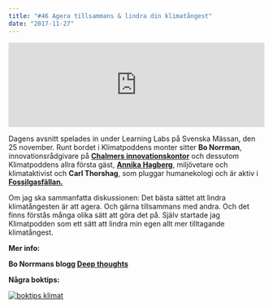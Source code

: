 ```yaml
---
title: "#46 Agera tillsammans & lindra din klimatångest"
date: "2017-11-27"
---
```


<iframe src="https://w.soundcloud.com/player/?url=https%3A//api.soundcloud.com/tracks/361239239&amp;color=ff5500&amp;auto_play=false&amp;hide_related=false&amp;show_comments=true&amp;show_user=true&amp;show_reposts=false" width="100%" height="166" frameborder="no" scrolling="no"></iframe>

Dagens avsnitt spelades in under Learning Labs på Svenska Mässan, den 25 november. Runt bordet i Klimatpoddens monter sitter **Bo Norrman**, innovationsrådgivare på [**Chalmers innovationskontor**](https://innovationskontor.chalmers.se/) och dessutom Klimatpoddens allra första gäst, [**Annika Hagberg**](https://twitter.com/AnnikaHagberg), miljövetare och klimataktivist och **Carl Thorshag**, som pluggar humanekologi och är aktiv i **[Fossilgasfällan.](http://www.fossilgasfallan.se/)**

Om jag ska sammanfatta diskussionen: Det bästa sättet att lindra klimatångesten är att agera. Och gärna tillsammans med andra. Och det finns förstås många olika sätt att göra det på. Själv startade jag  Klimatpodden som ett sätt att lindra min egen allt mer tilltagande klimatångest.

**Mer info:**

**Bo Norrmans blogg [Deep thoughts](https://zenightowl.blogspot.se)**

**Några boktips:**

[![boktips klimat](http://www.klimatpodden.se/wp-content/uploads/2017/11/boktips-klimat-918x1024.jpg)](http://www.klimatpodden.se/wp-content/uploads/2017/11/boktips-klimat.jpg)
